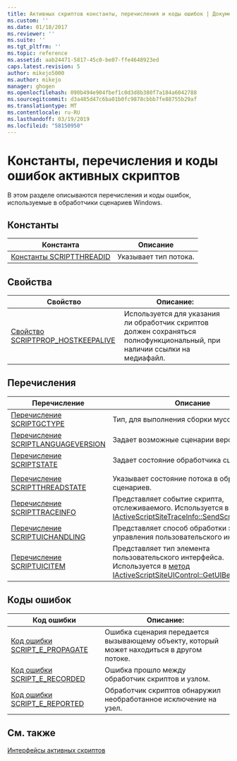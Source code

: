 ```yaml
---
title: Активных скриптов константы, перечисления и коды ошибок | Документация Майкрософт
ms.custom: ''
ms.date: 01/18/2017
ms.reviewer: ''
ms.suite: ''
ms.tgt_pltfrm: ''
ms.topic: reference
ms.assetid: aab24471-5817-45c0-be07-ffe4648923ed
caps.latest.revision: 5
author: mikejo5000
ms.author: mikejo
manager: ghogen
ms.openlocfilehash: 090b494e904fbef1c0d3d8b380f7a184a6042788
ms.sourcegitcommit: d3a485d47c6ba01b0fc9878cbbb7fe88755b29af
ms.translationtype: MT
ms.contentlocale: ru-RU
ms.lasthandoff: 03/19/2019
ms.locfileid: "58150950"
---
```

# <a name="active-script-constants-enumerations-and-error-codes"></a>Константы, перечисления и коды ошибок активных скриптов
В этом разделе описываются перечисления и коды ошибок, используемые в обработчики сценариев Windows.  
  
## <a name="constants"></a>Константы  
  
|Константа|Описание|  
|--------------|-----------------|  
|[Константы SCRIPTTHREADID](../../winscript/reference/scriptthreadid-constants.md)|Указывает тип потока.|  
  
## <a name="properties"></a>Свойства  
  
|Свойство|Описание:|  
|--------------|-----------------|  
|[Свойство SCRIPTPROP_HOSTKEEPALIVE](../../winscript/reference/scriptprop-hostkeepalive-property.md)|Используется для указания ли обработчик скриптов должен сохраняться полнофункциональный, при наличии ссылки на медиафайл.|  
  
## <a name="enumerations"></a>Перечисления  
  
|Перечисление|Описание|  
|-----------------|-----------------|  
|[Перечисление SCRIPTGCTYPE](../../winscript/reference/scriptgctype-enumeration.md)|Тип, для выполнения сборки мусора.|  
|[Перечисление SCRIPTLANGUAGEVERSION](../../winscript/reference/scriptlanguageversion-enumeration.md)|Задает возможные сценарии версии.|  
|[Перечисление SCRIPTSTATE](../../winscript/reference/scriptstate-enumeration.md)|Задает состояние обработчика сценариев.|  
|||  
|[Перечисление SCRIPTTHREADSTATE](../../winscript/reference/scriptthreadstate-enumeration.md)|Указывает состояние потока в обработчик сценариев.|  
|[Перечисление SCRIPTTRACEINFO](../../winscript/reference/scripttraceinfo-enumeration.md)|Представляет событие скрипта, отслеживаемого. Используется в [метод IActiveScriptSiteTraceInfo::SendScriptTraceInfo](../../winscript/reference/iactivescriptsitetraceinfo-sendscripttraceinfo-method.md).|  
|[Перечисление SCRIPTUICHANDLING](../../winscript/reference/scriptuichandling-enumeration.md)|Представляет способ обработки элемента управления пользовательского интерфейса.|  
|[Перечисление SCRIPTUICITEM](../../winscript/reference/scriptuicitem-enumeration.md)|Представляет тип элемента пользовательского интерфейса. Используется в [метод IActiveScriptSiteUIControl::GetUIBehavior](../../winscript/reference/iactivescriptsiteuicontrol-getuibehavior-method.md).|  
  
## <a name="error-codes"></a>Коды ошибок  
  
|Код ошибки|Описание:|  
|----------------|-----------------|  
|[Код ошибки SCRIPT_E_PROPAGATE](../../winscript/reference/script-e-propagate-error-code.md)|Ошибка сценария передается вызывающему объекту, который может находиться в другом потоке.|  
|[Код ошибки SCRIPT_E_RECORDED](../../winscript/reference/script-e-recorded-error-code.md)|Ошибка прошло между обработчик скриптов и узлом.|  
|[Код ошибки SCRIPT_E_REPORTED](../../winscript/reference/script-e-reported-error-code.md)|Обработчик скриптов обнаружил необработанное исключение на узел.|  
  
## <a name="see-also"></a>См. также  
 [Интерфейсы активных скриптов](../../winscript/reference/active-script-interfaces.md)